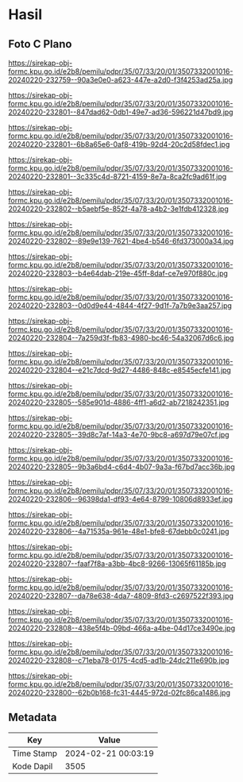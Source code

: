 # Hasil

## Foto C Plano

https://sirekap-obj-formc.kpu.go.id/e2b8/pemilu/pdpr/35/07/33/20/01/3507332001016-20240220-232759--90a3e0e0-a623-447e-a2d0-f3f4253ad25a.jpg

https://sirekap-obj-formc.kpu.go.id/e2b8/pemilu/pdpr/35/07/33/20/01/3507332001016-20240220-232801--847dad62-0db1-49e7-ad36-596221d47bd9.jpg

https://sirekap-obj-formc.kpu.go.id/e2b8/pemilu/pdpr/35/07/33/20/01/3507332001016-20240220-232801--6b8a65e6-0af8-419b-92d4-20c2d58fdec1.jpg

https://sirekap-obj-formc.kpu.go.id/e2b8/pemilu/pdpr/35/07/33/20/01/3507332001016-20240220-232801--3c335c4d-8721-4159-8e7a-8ca2fc9ad61f.jpg

https://sirekap-obj-formc.kpu.go.id/e2b8/pemilu/pdpr/35/07/33/20/01/3507332001016-20240220-232802--b5aebf5e-852f-4a78-a4b2-3e1fdb412328.jpg

https://sirekap-obj-formc.kpu.go.id/e2b8/pemilu/pdpr/35/07/33/20/01/3507332001016-20240220-232802--89e9e139-7621-4be4-b546-6fd373000a34.jpg

https://sirekap-obj-formc.kpu.go.id/e2b8/pemilu/pdpr/35/07/33/20/01/3507332001016-20240220-232803--b4e64dab-219e-45ff-8daf-ce7e970f880c.jpg

https://sirekap-obj-formc.kpu.go.id/e2b8/pemilu/pdpr/35/07/33/20/01/3507332001016-20240220-232803--0d0d9e44-4844-4f27-9d1f-7a7b9e3aa257.jpg

https://sirekap-obj-formc.kpu.go.id/e2b8/pemilu/pdpr/35/07/33/20/01/3507332001016-20240220-232804--7a259d3f-fb83-4980-bc46-54a32067d6c6.jpg

https://sirekap-obj-formc.kpu.go.id/e2b8/pemilu/pdpr/35/07/33/20/01/3507332001016-20240220-232804--e21c7dcd-9d27-4486-848c-e8545ecfe141.jpg

https://sirekap-obj-formc.kpu.go.id/e2b8/pemilu/pdpr/35/07/33/20/01/3507332001016-20240220-232805--585e901d-4886-4ff1-a6d2-ab7218242351.jpg

https://sirekap-obj-formc.kpu.go.id/e2b8/pemilu/pdpr/35/07/33/20/01/3507332001016-20240220-232805--39d8c7af-14a3-4e70-9bc8-a697d79e07cf.jpg

https://sirekap-obj-formc.kpu.go.id/e2b8/pemilu/pdpr/35/07/33/20/01/3507332001016-20240220-232805--9b3a6bd4-c6d4-4b07-9a3a-f67bd7acc36b.jpg

https://sirekap-obj-formc.kpu.go.id/e2b8/pemilu/pdpr/35/07/33/20/01/3507332001016-20240220-232806--96398da1-df93-4e64-8799-10806d8933ef.jpg

https://sirekap-obj-formc.kpu.go.id/e2b8/pemilu/pdpr/35/07/33/20/01/3507332001016-20240220-232806--4a71535a-961e-48e1-bfe8-67debb0c0241.jpg

https://sirekap-obj-formc.kpu.go.id/e2b8/pemilu/pdpr/35/07/33/20/01/3507332001016-20240220-232807--faaf7f8a-a3bb-4bc8-9266-13065f61185b.jpg

https://sirekap-obj-formc.kpu.go.id/e2b8/pemilu/pdpr/35/07/33/20/01/3507332001016-20240220-232807--da78e638-4da7-4809-8fd3-c2697522f393.jpg

https://sirekap-obj-formc.kpu.go.id/e2b8/pemilu/pdpr/35/07/33/20/01/3507332001016-20240220-232808--438e5f4b-09bd-466a-a4be-04d17ce3490e.jpg

https://sirekap-obj-formc.kpu.go.id/e2b8/pemilu/pdpr/35/07/33/20/01/3507332001016-20240220-232808--c71eba78-0175-4cd5-ad1b-24dc211e690b.jpg

https://sirekap-obj-formc.kpu.go.id/e2b8/pemilu/pdpr/35/07/33/20/01/3507332001016-20240220-232800--62b0b168-fc31-4445-972d-02fc86ca1486.jpg


## Metadata

| Key        | Value               |
| ---------- | ------------------- |
| Time Stamp | 2024-02-21 00:03:19 |
| Kode Dapil | 3505                |



